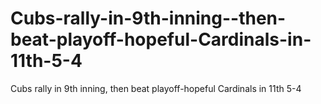 Cubs-rally-in-9th-inning--then-beat-playoff-hopeful-Cardinals-in-11th-5-4
=========================================================================

Cubs rally in 9th inning, then beat playoff-hopeful Cardinals in 11th 5-4